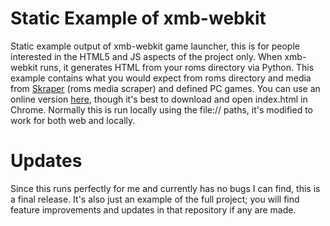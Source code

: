 # Static Example of xmb-webkit

Static example output of xmb-webkit game launcher, this is for people interested in the HTML5 and JS aspects of the project only. When xmb-webkit runs, it generates HTML from your roms directory via Python. This example contains what you would expect from roms directory and media from [Skraper](https://www.skraper.net) (roms media scraper) and defined PC games. You can use an online version [here](https://addison-io.github.io/xmb-example/), though it's best to download and open index.html in Chrome. Normally  this is run locally using the file:// paths, it's modified to work for both web and locally.


# Updates

Since this runs perfectly for me and currently has no bugs I can find, this is a final release. It's also just an example of the full project; you will find feature improvements and updates in that repository if any are made.

